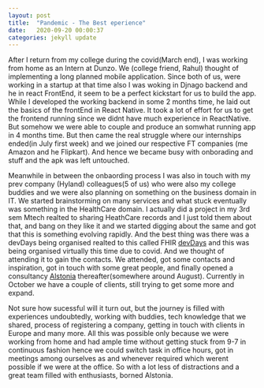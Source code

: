 ```yaml
---
layout: post
title:  "Pandemic - The Best eperience"
date:   2020-09-20 00:00:37
categories: jekyll update
---
```


After I return from my college during the covid(March end), I was working from home as an Intern at Dunzo. We (college friend, Rahul) thought of implementing a long planned mobile application. Since both of us, were working in a startup at that time also I was woking in Djnago backend and he in react FrontEnd, it seem to be a perfect kickstart for us to build the app. While I developed the working backend in some 2 months time, he laid out the basics of the frontEnd in React Native. It took a lot of effort for us to get the frontend running since we didnt have much experience in ReactNative. But somehow we were able to couple and produce an somwhat running app in 4 months time. But then came the real struggle where our internships ended(in July first week) and we joined our respective FT companies (me Amazon and he Flipkart). And hence we became busy with onborading and stuff and the apk was left untouched. 

Meanwhile in between the onbaording process I was also in touch with my prev company (Hyland) colleagues(5 of us) who were also my college buddies and we were also planning on something on the business domain in IT. We started brainstorming on many services and what stuck eventually was something in the HealthCare domain. I actually did a project in my 3rd sem Mtech realted to sharing HeathCare records and I just told them about that, and bang on they like it and we started digging about the same and got that this is something evolving rapidly. And the best thing was there was a devDays being organised realted to this called FHIR [devDays](https://www.devdays.com/) and this was being organised virtually this time due to covid. And we thought of attending it to gain the contacts. We attended, got some contacts and inspiration, got in touch with some great people, and finally opened a consultancy [Alstonia](http://alstonia.io/) thereafter(somewhere around August). Currently in October we have a couple of clients, still trying to get some more and expand. 

Not sure how sucessful will it turn out, but the journey is filled with experiences undoubtedly, working with buddies, tech knowledge that we shared, process of registering a company, getting in touch with clients in Europe and many more. All this was possible only because we were working from home and had ample time without getting stuck from 9-7 in continuous fashion hence we could switch task in office hours, got in meetings among ourselves as and whenever required which werent possible if we were at the office. So with a lot less of distractions and a great team filled with enthusiasts, borned Alstonia. 
